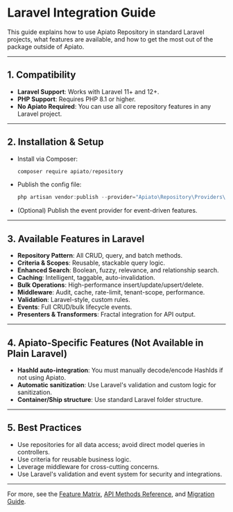 # Laravel Integration Guide

This guide explains how to use Apiato Repository in standard Laravel projects, what features are available, and how to get the most out of the package outside of Apiato.

---

## 1. Compatibility

- **Laravel Support**: Works with Laravel 11+ and 12+.
- **PHP Support**: Requires PHP 8.1 or higher.
- **No Apiato Required**: You can use all core repository features in any Laravel project.

---

## 2. Installation & Setup

- Install via Composer:
  ```powershell
  composer require apiato/repository
  ```
- Publish the config file:
  ```powershell
  php artisan vendor:publish --provider="Apiato\Repository\Providers\RepositoryServiceProvider" --tag=config
  ```
- (Optional) Publish the event provider for event-driven features.

---

## 3. Available Features in Laravel

- **Repository Pattern**: All CRUD, query, and batch methods.
- **Criteria & Scopes**: Reusable, stackable query logic.
- **Enhanced Search**: Boolean, fuzzy, relevance, and relationship search.
- **Caching**: Intelligent, taggable, auto-invalidation.
- **Bulk Operations**: High-performance insert/update/upsert/delete.
- **Middleware**: Audit, cache, rate-limit, tenant-scope, performance.
- **Validation**: Laravel-style, custom rules.
- **Events**: Full CRUD/bulk lifecycle events.
- **Presenters & Transformers**: Fractal integration for API output.

---

## 4. Apiato-Specific Features (Not Available in Plain Laravel)

- **HashId auto-integration**: You must manually decode/encode HashIds if not using Apiato.
- **Automatic sanitization**: Use Laravel's validation and custom logic for sanitization.
- **Container/Ship structure**: Use standard Laravel folder structure.

---

## 5. Best Practices

- Use repositories for all data access; avoid direct model queries in controllers.
- Use criteria for reusable business logic.
- Leverage middleware for cross-cutting concerns.
- Use Laravel's validation and event system for security and integrations.

---

For more, see the [Feature Matrix](feature-matrix.md), [API Methods Reference](reference/api-methods.md), and [Migration Guide](getting-started/migration-from-l5.md).
